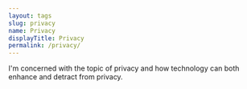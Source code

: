 ```yaml
---
layout: tags
slug: privacy
name: Privacy
displayTitle: Privacy
permalink: /privacy/
---
```


I'm concerned with the topic of privacy and how technology can both enhance and detract from privacy.

